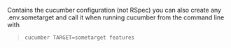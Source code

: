 Contains the cucumber configuration (not RSpec) you can also create any .env.sometarget
and call it when running cucumber from the command line with 
> `cucumber TARGET=sometarget features`
